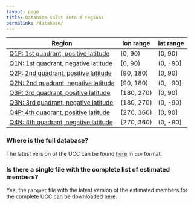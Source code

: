 ```yaml
---
layout: page
title: Database split into 8 regions
permalink: /database/
---
```


| Region  | lon range  | lat range  |
|---------|------------|------------|
| [Q1P: 1st quadrant, positive latitude](https://ucc.ar/Q1P_table/) | [0, 90)    | [0, 90]    |
| [Q1N: 1st quadrant, negative latitude](https://ucc.ar/Q1N_table/) | [0, 90)    | (0, -90]   |
| [Q2P: 2nd quadrant, positive latitude](https://ucc.ar/Q2P_table/) | [90, 180)  | [0, 90]    |
| [Q2N: 2nd quadrant, negative latitude](https://ucc.ar/Q2N_table/) | [90, 180)  | (0, -90]   |
| [Q3P: 3rd quadrant, positive latitude](https://ucc.ar/Q3P_table/) | [180, 270) | [0, 90]    |
| [Q3N: 3rd quadrant, negative latitude](https://ucc.ar/Q3N_table/) | [180, 270) | (0, -90]   |
| [Q4P: 4th quadrant, positive latitude](https://ucc.ar/Q4P_table/) | [270, 360) | [0, 90]    |
| [Q4N: 4th quadrant, negative latitude](https://ucc.ar/Q4N_table/) | [270, 360) | (0, -90]   |

### Where is the full database?

The latest version of the UCC can be found [here](link_to_databse) in `csv` format.

### Is there a single file with the complete list of estimated members?

Yes, the `parquet` file with the latest version of the estimated members for the
complete UCC can be downloaded [here](link_to_members_file).